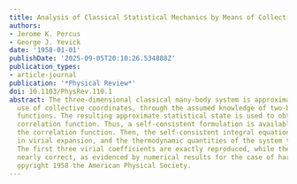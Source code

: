 ```yaml
---
title: Analysis of Classical Statistical Mechanics by Means of Collective Coordinates
authors:
- Jerome K. Percus
- George J. Yevick
date: '1958-01-01'
publishDate: '2025-09-05T20:10:26.534888Z'
publication_types:
- article-journal
publication: '*Physical Review*'
doi: 10.1103/PhysRev.110.1
abstract: The three-dimensional classical many-body system is approximated by the
  use of collective coordinates, through the assumed knowledge of two-body correlation
  functions. The resulting approximate statistical state is used to obtain the two-body
  correlation function. Thus, a self-consistent formulation is available for determining
  the correlation function. Then, the self-consistent integral equation is solved
  in virial expansion, and the thermodynamic quantities of the system thereby ascertained.
  The first three virial coefficients are exactly reproduced, while the fourth is
  nearly correct, as evidenced by numerical results for the case of hard spheres.
  o̧pyright 1958 the American Physical Society.
---
```

